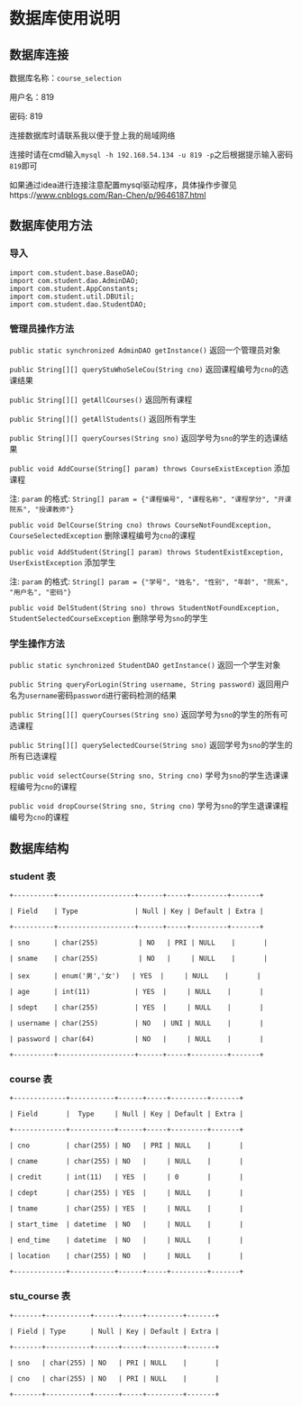 # 数据库使用说明

## 数据库连接

数据库名称：`course_selection`

用户名：819

密码: 819

连接数据库时请联系我以便于登上我的局域网络

连接时请在cmd输入`mysql -h 192.168.54.134 -u 819 -p`之后根据提示输入密码`819`即可

如果通过idea进行连接注意配置mysql驱动程序，具体操作步骤见https://www.cnblogs.com/Ran-Chen/p/9646187.html

## 数据库使用方法

### 导入
    import com.student.base.BaseDAO;
    import com.student.dao.AdminDAO;
    import com.student.AppConstants;
    import com.student.util.DBUtil;
    import com.student.dao.StudentDAO;

### 管理员操作方法
`public static synchronized AdminDAO getInstance()` 返回一个管理员对象

`public String[][] queryStuWhoSeleCou(String cno)` 返回课程编号为`cno`的选课结果

`public String[][] getAllCourses()` 返回所有课程

`public String[][] getAllStudents()` 返回所有学生

`public String[][] queryCourses(String sno)` 返回学号为`sno`的学生的选课结果

`public void AddCourse(String[] param) throws CourseExistException` 添加课程 

注: `param` 的格式: `String[] param = {"课程编号", "课程名称", "课程学分", "开课院系", "授课教师"}`

`public void DelCourse(String cno) throws CourseNotFoundException, CourseSelectedException` 删除课程编号为`cno`的课程

`public void AddStudent(String[] param) throws StudentExistException, UserExistException` 添加学生

注: `param` 的格式: `String[] param = {"学号", "姓名", "性别", "年龄", "院系", "用户名", "密码"}`

`public void DelStudent(String sno) throws StudentNotFoundException, StudentSelectedCourseException` 删除学号为`sno`的学生

### 学生操作方法

`public static synchronized StudentDAO getInstance()` 返回一个学生对象

`public String queryForLogin(String username, String password)` 返回用户名为`username`密码`password`进行密码检测的结果

`public String[][] queryCourses(String sno)` 返回学号为`sno`的学生的所有可选课程

`public String[][] querySelectedCourse(String sno)` 返回学号为`sno`的学生的所有已选课程

`public void selectCourse(String sno, String cno)` 学号为`sno`的学生选课课程编号为`cno`的课程

`public void dropCourse(String sno, String cno)` 学号为`sno`的学生退课课程编号为`cno`的课程

## 数据库结构

### student 表
    +----------+-------------------+------+-----+---------+-------+

    | Field    | Type              | Null | Key | Default | Extra |

    +----------+-------------------+------+-----+---------+-------+

    | sno      | char(255)          | NO   | PRI | NULL    |       |

    | sname    | char(255)          | NO   |     | NULL    |       |

    | sex      | enum('男','女')   | YES  |     | NULL    |       |

    | age      | int(11)           | YES  |     | NULL    |       |

    | sdept    | char(255)         | YES  |     | NULL    |       |

    | username | char(255)         | NO   | UNI | NULL    |       |

    | password | char(64)          | NO   |     | NULL    |       |

    +----------+-------------------+------+-----+---------+-------+

### course 表
    +-------------+-----------+------+-----+---------+-------+

    | Field       |  Type     | Null | Key | Default | Extra |

    +-------------+-----------+------+-----+---------+-------+

    | cno         | char(255) | NO   | PRI | NULL    |       |

    | cname       | char(255) | NO   |     | NULL    |       |

    | credit      | int(11)   | YES  |     | 0       |       |

    | cdept       | char(255) | YES  |     | NULL    |       |

    | tname       | char(255) | YES  |     | NULL    |       |

    | start_time  | datetime  | NO   |     | NULL    |       |

    | end_time    | datetime  | NO   |     | NULL    |       |

    | location    | char(255) | NO   |     | NULL    |       |

    +-------------+-----------+------+-----+---------+-------+

### stu_course 表
    +-------+-----------+------+-----+---------+-------+

    | Field | Type      | Null | Key | Default | Extra |

    +-------+-----------+------+-----+---------+-------+

    | sno   | char(255) | NO   | PRI | NULL    |       |

    | cno   | char(255) | NO   | PRI | NULL    |       |

    +-------+-----------+------+-----+---------+-------+

